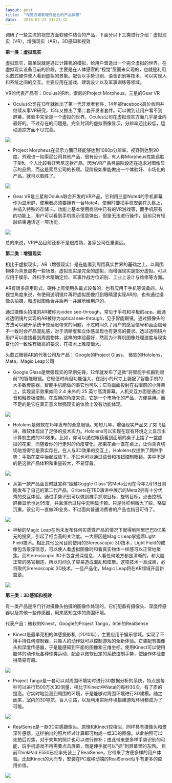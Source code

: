 ```yaml
---
layout: post
title:  "视觉方面软硬件结合的产品调研"
date:   2016-02-25 11:23:32
---
```

调研了一些主流的视觉方面软硬件结合的产品，下面分以下三类进行介绍：虚拟现实（VR），增强现实（AR），3D感知和视效

**第一类：虚拟现实**

虚拟现实，简单说就是通过计算机的模拟，给用户营造出一个完全虚拟的世界。在虚拟现实设备目前的阶段，主要是在人体感官的“视觉”层面来实现的，也就是利用头戴式硬件使人看到虚拟的景象。配合以手势识别、语音识别等技术，可以实现人和系统之间的交互。主要应用在游戏、建筑设计以及军事训练等领域。

VR的代表产品有：Oculus的Rift，索尼的Project Morpheus，三星的Gear VR

* Oculus公司在13年就推出了第一代开发者套件，14年被facebook高价收购并继续从事VR研究，15年又推出了第二套开发者套件。可以做到让用户看不到屏幕，体验中完全是一个虚拟的世界。Oculus公司在虚拟现实方面几乎是业内最好的。不过存在的问题是，完全封闭的虚拟图像显示，分辨率还比较低，运动追踪方面不尽完善。

![](/images/ai-1.jpg)

* Project  Morpheus在显示方面已经能够达到1080p分辨率，视野则达到90度。外观也一如索尼公司其他产品，很有设计感。有人称Morpheus性能远胜于RIft。个人比较看好索尼这款产品，因为VR产品目前阶段还在追求对图像显示的品质，而这是索尼公司的长项。现阶段如果能做出一个体验好、市场化的产品，就可以取胜了。

![](/images/ai-2.jpg)

* Gear VR是三星和Oculus联合开发的VR产品。它利用三星Note4的手机屏幕作为显示屏，使用者必须要拥有一台Note4，使用时要把手机安装在头盔上，并插入特殊的存储卡。功能上基本使用商店中已有的VR游戏等，而手机原有的功能上，用户可以看到手机提示信息弹出，但是无法进行操作，目前只有轻敲结束通话这一项功能。

![](/images/ai-3.jpg)

总的来说，VR产品目前还都不是很成熟，各家公司任重道远。



**第二类：增强现实**

相比于虚拟现实，AR（增强现实）是在能看到周围真实世界的基础之上，以周围物体为背景虚构一些场景。虚拟现实是完全的虚拟，而增强现实是部分虚拟。可以应用于娱乐、外科手术精确定位、军事作战方位识别、工业上设计与维修等方面。

AR有很多应用形式，硬件上有使用头戴式设备的，也有应用于手机等设备的。从视觉角度来说，有使用透明镜片再将虚拟图像打到眼睛里实现AR的，也有通过摄像头拍摄，和虚拟图像合并后再一并展示给用户的。

通过摄像头拍摄的AR被称为video see-through，常见于手机和平板的app。而通过透明镜片实现的AR被称为optical see-through，见于智能眼镜。通过摄像头的方法可以避开系统卡顿延迟带来的问题，不过时间久了用户的感官信号和画面信号不一致时会产品混乱感，对于清晰度和立体感呈现也有更高的要求。透过透明镜片用户可以直接看到周围物体，这样的体验最好，然而为计算机图像处理速度与现实变化的一致性有极高的要求，在技术上难度很大。

头戴式眼镜AR的代表公司及产品： Google的Project Glass， 微软的Hololens，Meta，Magic Leap公司

* Google Glass是增强现实的早期先锋，12年就发布了这款“将智能手机搬到眼前”的智能眼镜。它轻便时尚但功能强大，在细小的尺寸上装配了智能手机的大多数传感器，智能手机能做的事它也可以；它将画面投射在右眼前的小屏幕上，实现显示效果如同 2.4 米外的 25 英寸高清屏幕。人机交互方面是通过语音和触摸板控制。在应用的角度来说，它是一个市场化的产品，方便易用。而不足的是它在真正意义增强现实的体验上没有功能体现。

![](/images/ai-4.jpg)

* Hololens是微软在15年发布的全息眼镜。短短几年，增强现实产品又了突飞猛进，微软体现出了足够的技术实力。Hololens可以实现在现有环境之上显示出计算机生成的3D效果。比如，你可以透过眼镜看到面前的桌子上摆了一盆虚拟的花束，而随着你的行走时的角度变化，那束花会一直在桌上，让你真真切切地觉得它是真实存在。在人与3D效果的交互上，Hololens仅提供了两种手势：手指在空中抬起或放下。不过也可以通过语音和按钮控制眼镜。美中不足的是这款产品体积和重量较大，不易穿戴。

![](/images/ai-5.jpg)

* 从第一款产品面世时就宣称“超越Goggle Glass”的Meta公司在今年2月18日刚刚发布了自己的第二代产品，Gribets在TED演讲中展示的Meta2拥有十分优秀的交互体验。通过手势识别可以做到裸手抓取目标，旋转目标，点击控制。屏幕显示也达95度，并且演示过程中无明显卡顿。只是体积稍微大了些，略显沉重。该公司一直做2B业务，不过面向普通消费者的产品也指日可待了。

![](/images/ai-9.jpg)

* 神秘的Magic Leap在尚未发布任何实质性产品的情况下就得到阿里巴巴8亿美元的投资，引起了相当高的关注度。一大原因是Magic Leap掌握着Light Field技术。相比其他公司目前使用的Stereoscopic 3D技术，Light Field的成像包含景深信息，可以使人看虚拟图像时和看真实物体一样感可以正常地聚焦。而Stereoscopic 3D不包含景深信息，人看任何地方都是清晰的，和大脑正常的感官相违，所以时间久了容易造成混乱和眩晕。这项技术一旦成熟，必将取代Srereoscopic 3D技术。一旦产品化，Magic Leap将在AR领域开启新篇章。

![](/images/ai-10.jpg)

**第三类：3D感知和视效**

有一类产品是专门针对摄像头拍摄的图像作处理的，它们配备有摄像头、深度传感器以及其他一些传感器，用来感知立体的周围环境。

代表产品：微软的Kinect，Google的Project Tango，Intel的RealSense

* Kinect是最早亮相的体感摄影机（2010年），主要应用于娱乐领域。实现了不用手持任何控制器，只靠人的动作就可以控制游戏的全新体验。它装配有摄像头和深度传感器，于是能感知到平面的图像和三维坐标。使用Kinect可以使用肢体的动作玩各种球类运动，配合以微软设定的系统控制手势，使操作体验变得简易有趣。

![](/images/ai-6.jpg)

* Project Tango是一套可以对周围环境实时进行3D数据分析的系统，特点是每秒可以进行1500万次3D测量，相比于Kinect中Natal的每秒30次，有了质的提高。它实时地监测到周围的环境，于是能够对周围环境进行3D建模。随之而来，室内的3D导航，盲人引路，以及利用实际环境搭建游戏环境都成为了可能。

![](/images/ai-7.jpg)

* RealSense是一款3D实感摄像头。原理和Kinect较相似，同样具有摄像头和景深传感器，这样拍出的照片经过计算即可构成一幅3D的图像。从此拍照可以先拍后对焦，对于失焦的照片也可以进行修补；由此带来更多样手势识别的可能，玩手机游戏不再需要点击屏幕，而是伸手就可以“抓”到屏幕里的东西。
目前ThinkPad E550已经率先装上了RealSense，它带来了方便多样的用户体验。比起Kinect的大而专，安装在PC或移动端的RealSense似乎有更多的应用价值。

![](/images/ai-8.jpg)
